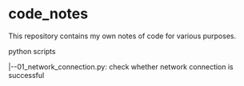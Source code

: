 # code_notes
This repository contains my own notes of code for various purposes.

python scripts

|--01_network_connection.py: check whether network connection is successful

